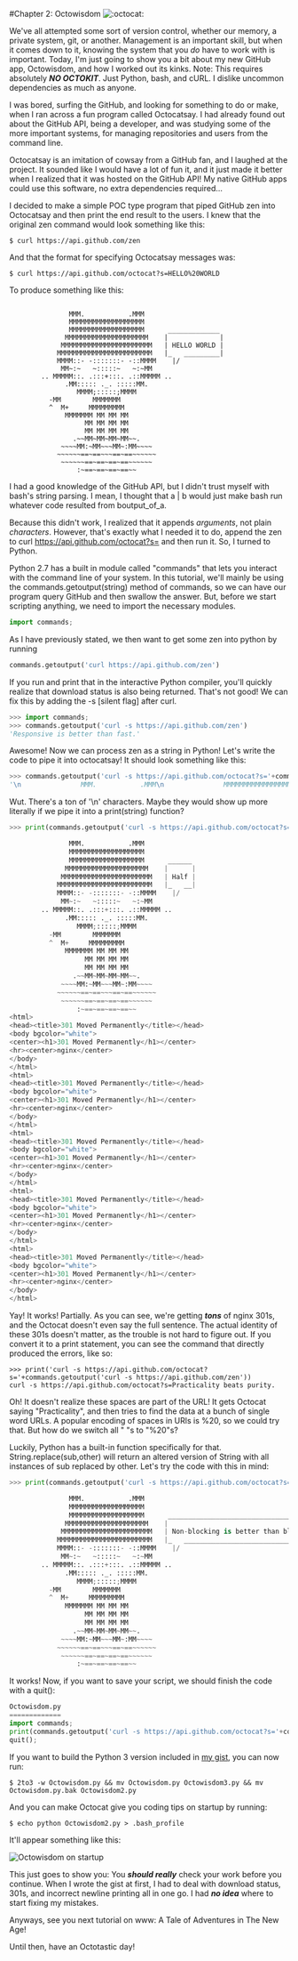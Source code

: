 #Chapter 2: Octowisdom
![:octocat:](https://octodex.github.com/images/original.png)

We've all attempted some sort of version control, whether our memory, a private system, git, or another. Management is an important skill, but when it comes down to it, knowing the system that you _do_ have to work with is important. Today, I'm just going to show you a bit about my new GitHub app, Octowisdom, and how I worked out its kinks. Note: This requires absolutely _**NO OCTOKIT**_. Just Python, bash, and cURL. I dislike uncommon dependencies as much as anyone.

I was bored, surfing the GitHub, and looking for something to do or make, when I ran across a fun program called Octocatsay. I had already found out about the GitHub API, being a developer, and was studying some of the more important systems, for managing repositories and users from the command line.

Octocatsay is an imitation of cowsay from a GitHub fan, and I laughed at the project. It sounded like I would have a lot of fun it, and it just made it better when I realized that it was hosted on the GitHub API! My native GitHub apps could use this software, no extra dependencies required...

I decided to make a simple POC type program that piped GitHub zen into Octocatsay and then print the end result to the users. I knew that the original zen command would look something like this:

```
$ curl https://api.github.com/zen
```

And that the format for specifying Octocatsay messages was:

```
$ curl https://api.github.com/octocat?s=HELLO%20WORLD
```

To produce something like this:

```

               MMM.           .MMM
               MMMMMMMMMMMMMMMMMMM
               MMMMMMMMMMMMMMMMMMM      _____________
              MMMMMMMMMMMMMMMMMMMMM    |             |
             MMMMMMMMMMMMMMMMMMMMMMM   | HELLO WORLD |
            MMMMMMMMMMMMMMMMMMMMMMMM   |_   _________|
            MMMM::- -:::::::- -::MMMM    |/
             MM~:~   ~:::::~   ~:~MM
        .. MMMMM::. .:::+:::. .::MMMMM ..
              .MM::::: ._. :::::MM.
                 MMMM;:::::;MMMM
          -MM        MMMMMMM
          ^  M+     MMMMMMMMM
              MMMMMMM MM MM MM
                   MM MM MM MM
                   MM MM MM MM
                .~~MM~MM~MM~MM~~.
             ~~~~MM:~MM~~~MM~:MM~~~~
            ~~~~~~==~==~~~==~==~~~~~~
             ~~~~~~==~==~==~==~~~~~~
                 :~==~==~==~==~~
```

I had a good knowledge of the GitHub API, but I didn't trust myself with bash's string parsing. I mean, I thought that a | b would just make bash run whatever code resulted from boutput_of_a.

Because this didn't work, I realized that it appends _arguments_, not plain _characters_. However, that's exactly what I needed it to do, append the zen to curl https://api.github.com/octocat?s= and then run it. So, I turned to Python.

Python 2.7 has a built in module called "commands" that lets you interact with the command line of your system. In this tutorial, we'll mainly be using the commands.getoutput(string) method of commands, so we can have our program query GitHub and then swallow the answer. But, before we start scripting anything, we need to import the necessary modules.

```python
import commands;
```

As I have previously stated, we then want to get some zen into python by running
```python
commands.getoutput('curl https://api.github.com/zen')
```

If you run and print that in the interactive Python compiler, you'll quickly realize that download status is also being returned. That's not good! We can fix this by adding the -s [silent flag] after curl.

```python
>>> import commands;
>>> commands.getoutput('curl -s https://api.github.com/zen')
'Responsive is better than fast.'
```

Awesome! Now we can process zen as a string in Python! Let's write the code to pipe it into octocatsay! It should look something like this:
```python
>>> commands.getoutput('curl -s https://api.github.com/octocat?s='+commands.getoutput('curl -s https://api.github.com/zen'))
'\n               MMM.           .MMM\n               MMMMMMMMMMMMMMMMMMM\n               MMMMMMMMMMMMMMMMMMM      ________\n              MMMMMMMMMMMMMMMMMMMMM    |        |\n             MMMMMMMMMMMMMMMMMMMMMMM   | Design |\n            MMMMMMMMMMMMMMMMMMMMMMMM   |_   ____|\n            MMMM::- -:::::::- -::MMMM    |/\n             MM~:~   ~:::::~   ~:~MM\n        .. MMMMM::. .:::+:::. .::MMMMM ..\n              .MM::::: ._. :::::MM.\n                 MMMM;:::::;MMMM\n          -MM        MMMMMMM\n          ^  M+     MMMMMMMMM\n              MMMMMMM MM MM MM\n                   MM MM MM MM\n                   MM MM MM MM\n                .~~MM~MM~MM~MM~~.\n             ~~~~MM:~MM~~~MM~:MM~~~~\n            ~~~~~~==~==~~~==~==~~~~~~\n             ~~~~~~==~==~==~==~~~~~~\n                 :~==~==~==~==~~\n<html>\r\n<head><title>301 Moved Permanently</title></head>\r\n<body bgcolor="white">\r\n<center><h1>301 Moved Permanently</h1></center>\r\n<hr><center>nginx</center>\r\n</body>\r\n</html>\r\n<html>\r\n<head><title>301 Moved Permanently</title></head>\r\n<body bgcolor="white">\r\n<center><h1>301 Moved Permanently</h1></center>\r\n<hr><center>nginx</center>\r\n</body>\r\n</html>\r'
```

Wut. There's a ton of '\n' characters. Maybe they would show up more literally if we pipe it into a print(string) function?

```python
>>> print(commands.getoutput('curl -s https://api.github.com/octocat?s='+commands.getoutput('curl -s https://api.github.com/zen')))

               MMM.           .MMM
               MMMMMMMMMMMMMMMMMMM
               MMMMMMMMMMMMMMMMMMM      ______
              MMMMMMMMMMMMMMMMMMMMM    |      |
             MMMMMMMMMMMMMMMMMMMMMMM   | Half |
            MMMMMMMMMMMMMMMMMMMMMMMM   |_   __|
            MMMM::- -:::::::- -::MMMM    |/
             MM~:~   ~:::::~   ~:~MM
        .. MMMMM::. .:::+:::. .::MMMMM ..
              .MM::::: ._. :::::MM.
                 MMMM;:::::;MMMM
          -MM        MMMMMMM
          ^  M+     MMMMMMMMM
              MMMMMMM MM MM MM
                   MM MM MM MM
                   MM MM MM MM
                .~~MM~MM~MM~MM~~.
             ~~~~MM:~MM~~~MM~:MM~~~~
            ~~~~~~==~==~~~==~==~~~~~~
             ~~~~~~==~==~==~==~~~~~~
                 :~==~==~==~==~~
<html>
<head><title>301 Moved Permanently</title></head>
<body bgcolor="white">
<center><h1>301 Moved Permanently</h1></center>
<hr><center>nginx</center>
</body>
</html>
<html>
<head><title>301 Moved Permanently</title></head>
<body bgcolor="white">
<center><h1>301 Moved Permanently</h1></center>
<hr><center>nginx</center>
</body>
</html>
<html>
<head><title>301 Moved Permanently</title></head>
<body bgcolor="white">
<center><h1>301 Moved Permanently</h1></center>
<hr><center>nginx</center>
</body>
</html>
<html>
<head><title>301 Moved Permanently</title></head>
<body bgcolor="white">
<center><h1>301 Moved Permanently</h1></center>
<hr><center>nginx</center>
</body>
</html>
<html>
<head><title>301 Moved Permanently</title></head>
<body bgcolor="white">
<center><h1>301 Moved Permanently</h1></center>
<hr><center>nginx</center>
</body>
</html>
```

Yay! It works! Partially. As you can see, we're getting _**tons**_ of nginx 301s, and the Octocat doesn't even say the full sentence. The actual identity of these 301s doesn't matter, as the trouble is not hard to figure out. If you convert it to a print statement, you can see the command that directly produced the errors, like so:

```
>>> print('curl -s https://api.github.com/octocat?s='+commands.getoutput('curl -s https://api.github.com/zen')) 
curl -s https://api.github.com/octocat?s=Practicality beats purity.
```

Oh! It doesn't realize these spaces are part of the URL! It gets Octocat saying "Practicality", and then tries to find the data at a bunch of single word URLs. A popular encoding of spaces in URls is %20, so we could try that. But how do we switch all " "s to "%20"s?

Luckily, Python has a built-in function specifically for that. String.replace(sub,other) will return an altered version of String with all instances of sub replaced by other. Let's try the code with this in mind: 
```python
>>> print(commands.getoutput('curl -s https://api.github.com/octocat?s='+commands.getoutput('curl -s https://api.github.com/zen').replace(' ','%20')));

               MMM.           .MMM
               MMMMMMMMMMMMMMMMMMM
               MMMMMMMMMMMMMMMMMMM      _______________________________________
              MMMMMMMMMMMMMMMMMMMMM    |                                       |
             MMMMMMMMMMMMMMMMMMMMMMM   | Non-blocking is better than blocking. |
            MMMMMMMMMMMMMMMMMMMMMMMM   |_   ___________________________________|
            MMMM::- -:::::::- -::MMMM    |/
             MM~:~   ~:::::~   ~:~MM
        .. MMMMM::. .:::+:::. .::MMMMM ..
              .MM::::: ._. :::::MM.
                 MMMM;:::::;MMMM
          -MM        MMMMMMM
          ^  M+     MMMMMMMMM
              MMMMMMM MM MM MM
                   MM MM MM MM
                   MM MM MM MM
                .~~MM~MM~MM~MM~~.
             ~~~~MM:~MM~~~MM~:MM~~~~
            ~~~~~~==~==~~~==~==~~~~~~
             ~~~~~~==~==~==~==~~~~~~
                 :~==~==~==~==~~
```

It works! Now, if you want to save your script, we should finish the code with a quit():

```python
Octowisdom.py
=============
import commands;
print(commands.getoutput('curl -s https://api.github.com/octocat?s='+commands.getoutput('curl -s https://api.github.com/zen').replace(' ','%20')));
quit();
```

If you want to build the Python 3 version included in [my gist](tinyurl.com/Octowisdom), you can now run:

```
$ 2to3 -w Octowisdom.py && mv Octowisdom.py Octowisdom3.py && mv Octowisdom.py.bak Octowisdom2.py
```

And you can make Octocat give you coding tips on startup by running:

```
$ echo python Octowisdom2.py > .bash_profile
```

It'll appear something like this:

![Octowisdom on startup](../Octowisdom.png)

This just goes to show you: You _**should really**_ check your work before you continue. When I wrote the gist at first, I had to deal with download status, 301s, and incorrect newline printing all in one go. I had _**no idea**_ where to start fixing my mistakes.

Anyways, see you next tutorial on www: A Tale of Adventures in The New Age!

Until then, have an Octotastic day!